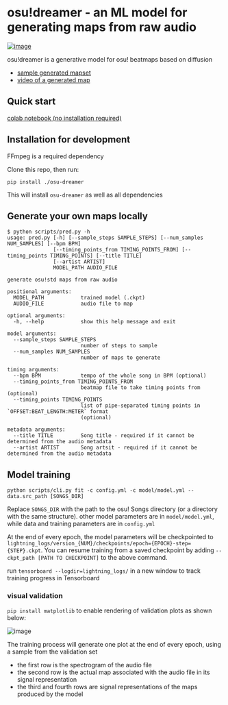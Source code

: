 # osu!dreamer - an ML model for generating maps from raw audio

[![image](https://img.shields.io/badge/Discord-5865F2?style=for-the-badge&logo=discord&logoColor=white)](https://discord.gg/ZewBWhjxsR)

osu!dreamer is a generative model for osu! beatmaps based on diffusion

- [sample generated mapset](https://osu.ppy.sh/beatmapsets/1888586#osu/3889513)
- [video of a generated map](https://streamable.com/ijp1jj)

## Quick start

[colab notebook (no installation required)](https://colab.research.google.com/drive/1Th6v5OOrY5vcTWvIH3NKZsuj_RMnAEM5#sandboxMode=true)

## Installation for development

FFmpeg is a required dependency

Clone this repo, then run:

```
pip install ./osu-dreamer
```

This will install `osu-dreamer` as well as all dependencies

## Generate your own maps locally

```
$ python scripts/pred.py -h
usage: pred.py [-h] [--sample_steps SAMPLE_STEPS] [--num_samples NUM_SAMPLES] [--bpm BPM]
               [--timing_points_from TIMING_POINTS_FROM] [--timing_points TIMING_POINTS] [--title TITLE]
               [--artist ARTIST]
               MODEL_PATH AUDIO_FILE

generate osu!std maps from raw audio

positional arguments:
  MODEL_PATH            trained model (.ckpt)
  AUDIO_FILE            audio file to map

optional arguments:
  -h, --help            show this help message and exit

model arguments:
  --sample_steps SAMPLE_STEPS
                        number of steps to sample
  --num_samples NUM_SAMPLES
                        number of maps to generate

timing arguments:
  --bpm BPM             tempo of the whole song in BPM (optional)
  --timing_points_from TIMING_POINTS_FROM
                        beatmap file to take timing points from (optional)
  --timing_points TIMING_POINTS
                        list of pipe-separated timing points in `OFFSET:BEAT_LENGTH:METER` format
                        (optional)

metadata arguments:
  --title TITLE         Song title - required if it cannot be determined from the audio metadata
  --artist ARTIST       Song artsit - required if it cannot be determined from the audio metadata
```

## Model training

```
python scripts/cli.py fit -c config.yml -c model/model.yml --data.src_path [SONGS_DIR]
```

Replace `SONGS_DIR` with the path to the osu! Songs directory (or a directory with the same structure).
other model parameters are in `model/model.yml`, while data and training parameters are in `config.yml`

At the end of every epoch, the model parameters will be checkpointed to `lightning_logs/version_{NUM}/checkpoints/epoch={EPOCH}-step={STEP}.ckpt`. You can resume training from a saved checkpoint by adding `--ckpt_path [PATH TO CHECKPOINT]` to the above command.

run `tensorboard --logdir=lightning_logs/` in a new window to track training progress in Tensorboard

### visual validation

`pip install matplotlib` to enable rendering of validation plots as shown below:

![image](https://user-images.githubusercontent.com/943003/203165744-68da33fa-967f-45a7-956e-f0fe0114f9cc.png)

The training process will generate one plot at the end of every epoch, using a sample from the validation set
- the first row is the spectrogram of the audio file
- the second row is the actual map associated with the audio file in its signal representation
- the third and fourth rows are signal representations of the maps produced by the model
